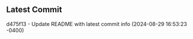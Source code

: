 
## Latest Commit
d475f13 - Update README with latest commit info (2024-08-29 16:53:23 -0400) <Yunxi-Zhou>
